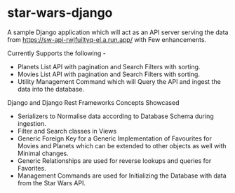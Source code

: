# star-wars-django

A sample Django application which will act as an API server serving the data from  https://sw-api-rwjfuiltyq-el.a.run.app/ with Few enhancements.

Currently Supports the following -
- Planets List API with pagination and Search Filters with sorting.
- Movies List API with pagination and Search Filters with sorting.
- Utility Management Command which will Query the API and ingest the data into the database.

Django and Django Rest Frameworks Concepts Showcased
- Serializers to Normalise data according to Database Schema during ingestion.
- Filter and Search classes in Views
- Generic Foreign Key for a Generic Implementation of Favourites for Movies and Planets which can be extended to other objects as well with Minimal changes.
- Generic Relationships are used for reverse lookups and queries for Favorites.
- Management Commands are used for Initializing the Database with data from the Star Wars API.